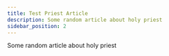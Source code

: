 ```yaml
---
title: Test Priest Article
description: Some random article about holy priest
sidebar_position: 2
---
```

Some random article about holy priest
